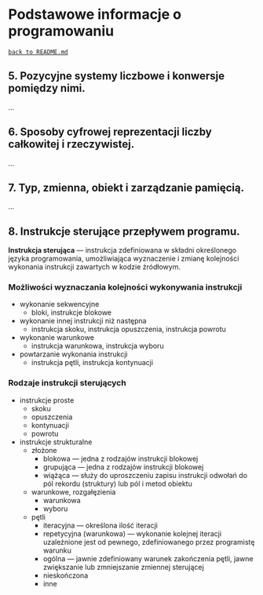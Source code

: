 # Podstawowe informacje o programowaniu
[`back to README.md`](../README.md)
## 5. Pozycyjne systemy liczbowe i konwersje pomiędzy nimi.
...
## 6. Sposoby cyfrowej reprezentacji liczby całkowitej i rzeczywistej.
...
## 7. Typ, zmienna, obiekt i zarządzanie pamięcią.
...
## 8. Instrukcje sterujące przepływem programu. 

**Instrukcja sterująca** — instrukcja zdefiniowana w składni określonego języka programowania, umożliwiająca wyznaczenie i zmianę kolejności wykonania instrukcji zawartych w kodzie źródłowym.

### Możliwości wyznaczania kolejności wykonywania instrukcji

* wykonanie sekwencyjne
  * bloki, instrukcje blokowe
* wykonanie innej instrukcji niż następna
  * instrukcja skoku, instrukcja opuszczenia, instrukcja powrotu
* wykonanie warunkowe
  * instrukcja warunkowa, instrukcja wyboru
* powtarzanie wykonania instrukcji
  * instrukcja pętli, instrukcja kontynuacji


### Rodzaje instrukcji sterujących

* instrukcje proste
  * skoku
  * opuszczenia
  * kontynuacji
  * powrotu
* instrukcje strukturalne
  * złożone
    * blokowa — jedna z rodzajów instrukcji blokowej
    * grupująca — jedna z rodzajów instrukcji blokowej
    * wiążąca — służy do uproszczeniu zapisu instrukcji odwołań do pól rekordu (struktury) lub pól i metod obiektu
  * warunkowe, rozgałęzienia
    * warunkowa
    * wyboru
  * pętli
    * iteracyjna — określona ilość iteracji
    * repetycyjna (warunkowa) — wykonanie kolejnej iteracji uzależnione jest od pewnego, zdefiniowanego przez programistę warunku
    * ogólna — jawnie zdefiniowany warunek zakończenia pętli, jawne zwiększanie lub zmniejszanie zmiennej sterującej
    * nieskończona
    * inne